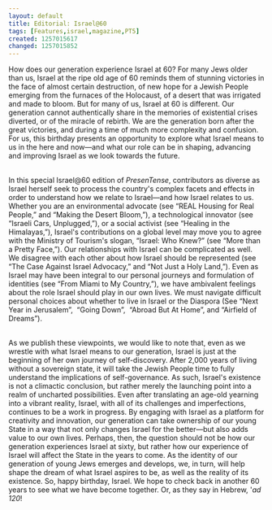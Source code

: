 ```yaml
---
layout: default
title: Editorial: Israel@60
tags: [Features,israel,magazine,PT5]
created: 1257015617
changed: 1257015852
---
```

<p>How does our generation experience Israel at 60? For many Jews older than us, Israel at the ripe old age of 60 reminds them of stunning victories in the face of almost certain destruction, of new hope for a Jewish People emerging from the furnaces of the Holocaust, of a desert that was irrigated and made to bloom. But for many of us, Israel at 60 is different. Our generation cannot authentically share in the memories of existential crises diverted, or of the miracle of rebirth. We are the generation born after the great victories, and during a time of much more complexity and confusion. For us, this birthday presents an opportunity to explore what Israel means to us in the here and now&mdash;and what our role can be in shaping, advancing and improving Israel as we look towards the future.</p>
<p><br />
In this special Israel@60 edition of <em>PresenTense</em>, contributors as diverse as Israel herself seek to process the country's complex facets and effects in order to understand how we relate to Israel&mdash;and how Israel relates to us. Whether you are an environmental advocate (see &ldquo;REAL Housing for Real People,&rdquo; and &ldquo;Making the Desert Bloom,&rdquo;), a technological innovator (see &ldquo;Israeli Cars, Unplugged,&rdquo;), or a social activist (see &ldquo;Healing in the Himalayas,&rdquo;), Israel's contributions on a global level may move you to agree with the Ministry of Tourism's slogan, &ldquo;Israel: Who Knew?&rdquo; (see &ldquo;More than a Pretty Face,&rdquo;). Our relationships with Israel can be complicated as well. We disagree with each other about how Israel should be represented (see &ldquo;The Case Against Israel Advocacy,&rdquo; and &ldquo;Not Just a Holy Land,&rdquo;). Even as Israel may have been integral to our personal journeys and formulation of identities (see &ldquo;From Miami to My Country,&rdquo;), we have ambivalent feelings about the role Israel should play in our own lives. We must navigate difficult personal choices about whether to live in Israel or the Diaspora (See &ldquo;Next Year in Jerusalem&rdquo;,&nbsp; &ldquo;Going Down&rdquo;,&nbsp; &ldquo;Abroad But At Home&rdquo;, and &ldquo;Airfield of Dreams&rdquo;).</p>
<p><br />
As we publish these viewpoints, we would like to note that, even as we wrestle with what Israel means to our generation, Israel is just at the beginning of her own journey of self-discovery. After 2,000 years of living without a sovereign state, it will take the Jewish People time to fully understand the implications of self-governance. As such, Israel's existence is not a climactic conclusion, but rather merely the launching point into a realm of uncharted possibilities. Even after translating an age-old yearning into a vibrant reality, Israel, with all of its challenges and imperfections, continues to be a work in progress. By engaging with Israel as a platform for creativity and innovation, our generation can take ownership of our young State in a way that not only changes Israel for the better&mdash;but also adds value to our own lives. Perhaps, then, the question should not be how our generation experiences Israel at sixty, but rather how our experience of Israel will affect the State in the years to come. As the identity of our generation of young Jews emerges and develops, we, in turn, will help shape the dream of what Israel aspires to be, as well as the reality of its existence. So, happy birthday, Israel. We hope to check back in another 60 years to see what we have become together. Or, as they say in Hebrew, '<em>ad 120</em>!</p>